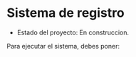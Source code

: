 <h1> Sistema de registro </h1>

- Estado del proyecto: En construccion.

Para ejecutar el sistema, debes poner:

